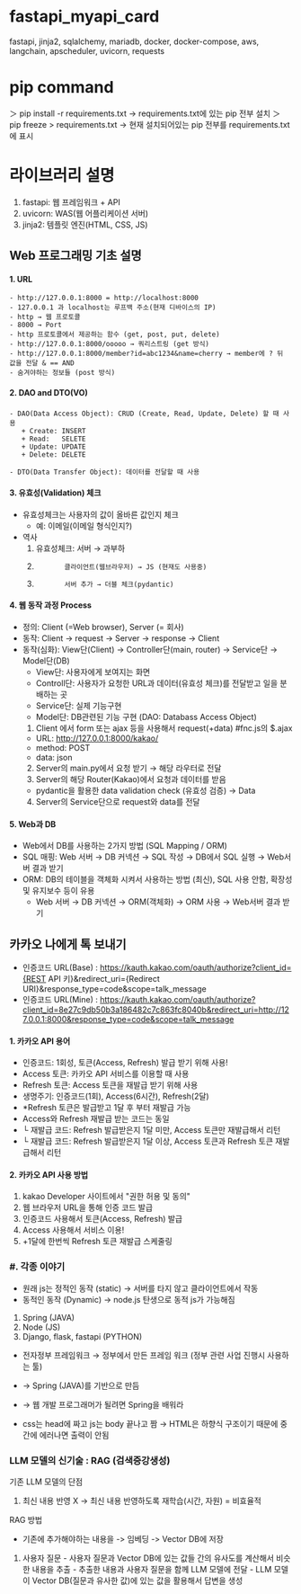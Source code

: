 # fastapi_myapi_card
fastapi, jinja2, sqlalchemy, mariadb, docker, docker-compose, aws, langchain, apscheduler, uvicorn, requests

# pip command
＞ pip install -r requirements.txt → requirements.txt에 있는 pip 전부 설치
＞ pip freeze > requirements.txt → 현재 설치되어있는 pip 전부를 requirements.txt에 표시

# 라이브러리 설명
1. fastapi: 웹 프레임워크 + API
2. uvicorn: WAS(웹 어플리케이션 서버)
3. jinja2: 템플릿 엔진(HTML, CSS, JS)

## Web 프로그래밍 기초 설명
#### 1. URL
    - http://127.0.0.1:8000 = http://localhost:8000
    - 127.0.0.1 과 localhost는 루프백 주소(현재 디바이스의 IP)
    - http → 웹 프로토콜
    - 8000 → Port
    - http 프로토콜에서 제공하는 함수 (get, post, put, delete)
    - http://127.0.0.1:8000/ooooo → 쿼리스트링 (get 방식)
    - http://127.0.0.1:8000/member?id=abc1234&name=cherry → member에 ? 뒤 값을 전달 & == AND
    - 숨겨야하는 정보들 (post 방식)

#### 2. DAO and DTO(VO)
    - DAO(Data Access Object): CRUD (Create, Read, Update, Delete) 할 때 사용
       + Create: INSERT
       + Read:   SELETE
       + Update: UPDATE
       + Delete: DELETE

    - DTO(Data Transfer Object): 데이터를 전달할 때 사용
    
#### 3. 유효성(Validation) 체크
  - 유효성체크는 사용자의 값이 올바른 값인지 체크
     + 예: 이메일(이메일 형식인지?)
  - 역사
    1. 유효성체크: 서버 → 과부하
    2.            클라이언트(웹브라우저) → JS (현재도 사용중)
    3.            서버 추가 → 더블 체크(pydantic)
    
#### 4. 웹 동작 과정 Process
  - 정의: Client (=Web browser), Server (= 회사)
  - 동작: Client → request → Server → response → Client
  - 동작(심화): View단(Client) → Controller단(main, router) → Service단 → Model단(DB)
    + View단: 사용자에게 보여지는 화면
    + Controll단: 사용자가 요청한 URL과 데이터(유효성 체크)를 전달받고 일을 분배하는 곳
    + Service단: 실제 기능구현
    + Model단: DB관련된 기능 구현 (DAO: Databass Access Object)
    1. Client 에서 form 또는 ajax 등을 사용해서 request(+data) #fnc.js의 $.ajax
      - URL: http://127.0.0.1:8000/kakao/
      - method: POST
      - data: json
    2. Server의 main.py에서 요청 받기 → 해당 라우터로 전달
    3. Server의 해당 Router(Kakao)에서 요청과 데이터를 받음
      - pydantic을 활용한 data validation check (유효성 검증) → Data
    4. Server의 Service단으로 request와 data를 전달

#### 5. Web과 DB
  - Web에서 DB를 사용하는 2가지 방법 (SQL Mapping / ORM)
  - SQL 매핑: Web 서버 → DB 커넥션 → SQL 작성 → DB에서 SQL 실행 → Web서버 결과 받기
  - ORM: DB의 테이블을 객체화 시켜서 사용하는 방법 (최신), SQL 사용 안함, 확장성 및 유지보수 등이 유용
    + Web 서버 → DB 커넥션 → ORM(객체화) → ORM 사용 → Web서버 결과 받기


## 카카오 나에게 톡 보내기
- 인증코드 URL(Base) : https://kauth.kakao.com/oauth/authorize?client_id={REST API 키}&redirect_uri={Redirect URI}&response_type=code&scope=talk_message
- 인증코드 URL(Mine) : https://kauth.kakao.com/oauth/authorize?client_id=8e27c9db50b3a186482c7c863fc8040b&redirect_uri=http://127.0.0.1:8000&response_type=code&scope=talk_message


#### 1. 카카오 API 용어
- 인증코드: 1회성, 토큰(Access, Refresh) 발급 받기 위해 사용!
- Access 토큰: 카카오 API 서비스를 이용할 때 사용
- Refresh 토큰: Access 토큰을 재발급 받기 위해 사용
- 생명주기: 인증코드(1회), Access(6시간), Refresh(2달)
- *Refresh 토큰은 발급받고 1달 후 부터 재발급 가능
- Access와 Refresh 재발급 받는 코드는 동일
- └ 재발급 코드: Refresh 발급받은지 1달 미만, Access 토큰만 재발급해서 리턴
- └ 재발급 코드: Refresh 발급받은지 1달 이상, Access 토큰과 Refresh 토큰 재발급해서 리턴

#### 2. 카카오 API 사용 방법
1. kakao Developer 사이트에서 "권한 허용 및 동의"
2. 웹 브라우저 URL을 통해 인증 코드 발급
3. 인증코드 사용해서 토큰(Access, Refresh) 발급
4. Access 사용해서 서비스 이용!
5. +1달에 한번씩 Refresh 토큰 재발급 스케줄링

### #. 각종 이야기
- 원래 js는 정적인 동작 (static) → 서버를 타지 않고 클라이언트에서 작동
- 동적인 동작 (Dynamic) → node.js  탄생으로 동적 js가 가능해짐

1. Spring (JAVA)
2. Node (JS)
3. Django, flask, fastapi (PYTHON)

- 전자정부 프레임워크 → 정부에서 만든 프레임 워크 (정부 관련 사업 진행시 사용하는 툴)
- → Spring (JAVA)를 기반으로 만듬
- → 웹 개발 프로그래머가 될려면 Spring을 배워라

- css는 head에 짜고 js는 body 끝나고 짬 → HTML은 하향식 구조이기 때문에 중간에 에러나면 출력이 안됨

### LLM 모델의 신기술 : RAG (검색증강생성)

기존 LLM 모델의 단점
  1. 최신 내용 반영 X -> 최신 내용 반영하도록 재학습(시간, 자원) = 비효율적
  
RAG 방법
  + 기존에 추가해야하는 내용을 -> 임베딩 -> Vector DB에 저장
  1. 사용자 질문
    - 사용자 질문과 Vector DB에 있는 값들 간의 유사도를 계산해서 비슷한 내용을 추출
    - 추출한 내용과 사용자 질문을 함께 LLM 모델에 전달
    - LLM 모델이 Vector DB(질문과 유사한 값)에 있는 값을 활용해서 답변을 생성